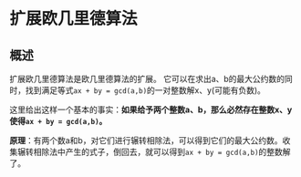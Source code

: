 # 扩展欧几里德算法

## 概述
扩展欧几里德算法是欧几里德算法的扩展。
它可以在求出a、b的最大公约数的同时，找到满足等式`ax + by = gcd(a,b)`的一对整数解x、y(可能有负数)。

这里给出这样一个基本的事实：**如果给予两个整数a、b，那么必然存在整数x、y使得`ax + by = gcd(a,b)`。**

**原理**：有两个数a和b，对它们进行辗转相除法，可以得到它们的最大公约数。收集辗转相除法中产生的式子，倒回去，就可以得到`ax + by = gcd(a,b)`的整数解了。

